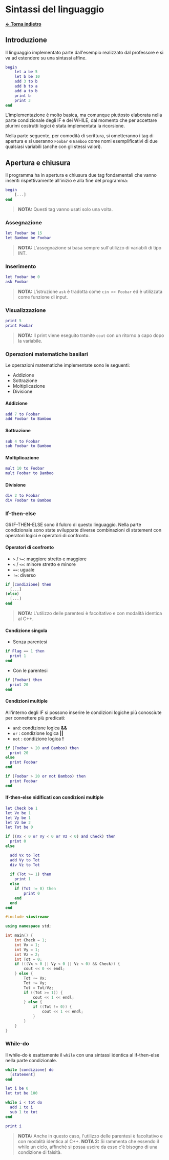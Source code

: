 # Sintassi del linguaggio

#### [← Torna indietro](./)

## Introduzione

Il linguaggio implementato parte dall'esempio realizzato dal professore e si va ad estendere su una sintassi affine.

```matlab
begin
    let a be 5
    let b be 10
    add 3 to b
    add b to a
    add a to b
    print b
    print 3
end
```

L'implementazione è molto basica, ma comunque piuttosto elaborata nella parte condizionale degli IF e dei WHILE, dal momento 
che per accettare plurimi costrutti logici è stata implementata la ricorsione. 


Nella parte seguente, per comodità di scrittura, si ometteranno i tag di apertura e si useranno `Foobar` e `Bamboo` come nomi esemplificativi di due qualsiasi variabili (anche con gli stessi valori).


## Apertura e chiusura

Il programma ha in apertura e chiusura due tag fondamentali che vanno inseriti rispettivamente all'inizio e alla fine del programma:

```matlab
begin
    [...]
end
```
> **NOTA:** Questi tag vanno usati solo una volta.


### Assegnazione

```matlab
let Foobar be 15
let Bamboo be Foobar
```
> **NOTA:** L'assegnazione si basa sempre sull'utilizzo di variabili di tipo INT. 


### Inserimento

```matlab
let Foobar be 0
ask Foobar
```
> **NOTA:** L'istruzione `ask` è tradotta come `cin >> Foobar` ed è utilizzata come funzione di input.


### Visualizzazione

```matlab
print 5
print Foobar
```
> **NOTA:** Il print viene eseguito tramite `cout` con un ritorno a capo dopo la variabile.


### Operazioni matematiche basilari

Le operazioni matematiche implementate sono le seguenti:
- Addizione
- Sottrazione
- Moltiplicazione
- Divisione


#### Addizione

```matlab
add 7 to Foobar
add Foobar to Bamboo
```


#### Sottrazione

```matlab
sub 4 to Foobar
sub Foobar to Bamboo
```


#### Moltiplicazione

```matlab
mult 10 to Foobar
mult Foobar to Bamboo
```


#### Divisione

```matlab
div 2 to Foobar
div Foobar to Bamboo
```


### If-then-else

Gli IF-THEN-ELSE sono il fulcro di questo linguaggio. Nella parte condizionale sono state sviluppate diverse combinazioni di statement con operatori logici e operatori di confronto. 


#### Operatori di confronto

- `>` / `>=`: maggiore stretto e maggiore
- `<` / `<=`: minore stretto e minore
- `==`: uguale
- `!=`: diverso

```matlab
if [condizione] then
  [...]
(else)
  [...]
end
```

> **NOTA:** L'utilizzo delle parentesi è facoltativo e con modalità identica al C++.


#### Condizione singola

- Senza parentesi

```matlab
if Flag == 1 then
  print 1
end
```

- Con le parentesi

```matlab
if (Foobar) then
  print 20
end
```


#### Condizioni multiple

All'interno degli IF si possono inserire le condizioni logiche più conosciute per connettere più predicati: 
- `and`: condizione logica **&&**
- `or` : condizione logica **||**
- `not` : condizione logica **!**

```matlab
if (Foobar > 20 and Bamboo) then
  print 20
else 
  print Foobar
end
```

```matlab
if (Foobar > 20 or not Bamboo) then
  print Foobar
end
```


#### If-then-else nidificati con condizioni multiple

```matlab
let Check be 1
let Vx be 1
let Vy be 1
let Vz be 2
let Tot be 0

if ((Vx < 0 or Vy < 0 or Vz < 0) and Check) then
  print 0
else

  add Vx to Tot
  add Vy to Tot
  div Vz to Tot
  
  if (Tot >= 1) then
    print 1
  else 
    if (Tot != 0) then
        print 0
    end
  end
end
```


```cpp
#include <iostream>

using namespace std;

int main() {
    int Check = 1;
    int Vx = 1;
    int Vy = 1;
    int Vz = 2;
    int Tot = 0;
    if (((Vx < 0 || Vy < 0 || Vz < 0) && Check)) {
        cout << 0 << endl;
    } else {
        Tot += Vx;
        Tot += Vy;
        Tot = Tot/Vz;
        if ((Tot >= 1)) {
            cout << 1 << endl;
        } else {
            if ((Tot != 0)) {
                cout << 1 << endl;
            }
        }
    }
}
```

### While-do

Il while-do è esattamente il `while` con una sintassi identica al if-then-else nella parte condizionale.


```matlab
while [condizione] do
  [statement]
end
```


```matlab
let i be 0
let tot be 100

while i < tot do
  add 1 to i
  sub 1 to tot
end

print i
```


> **NOTA:** Anche in questo caso, l'utilizzo delle parentesi è facoltativo e con modalità identica al C++.
> **NOTA 2:** Si rammenta che essendo il while un ciclo, affinchè si possa uscire da esso c'è bisogno di una condizione di falsità.

